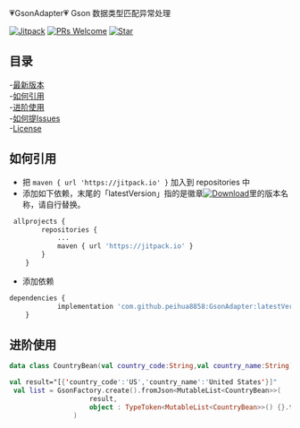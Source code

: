 :heartpulse:GsonAdapter:heartpulse:
Gson 数据类型匹配异常处理

[![Jitpack](https://jitpack.io/v/peihua8858/GsonAdapter.svg)](https://github.com/peihua8858)
[![PRs Welcome](https://img.shields.io/badge/PRs-Welcome-brightgreen.svg)](https://github.com/peihua8858)
[![Star](https://img.shields.io/github/stars/peihua8858/GsonAdapter.svg)](https://github.com/peihua8858/GsonAdapter)


## 目录
-[最新版本](https://github.com/peihua8858/GsonAdapter/releases/tag/1.0.6)<br>
-[如何引用](#如何引用)<br>
-[进阶使用](#进阶使用)<br>
-[如何提Issues](https://github.com/peihua8858/GsonAdapter/wiki/%E5%A6%82%E4%BD%95%E6%8F%90Issues%3F)<br>
-[License](#License)<br>




## 如何引用
* 把 `maven { url 'https://jitpack.io' }` 加入到 repositories 中
* 添加如下依赖，末尾的「latestVersion」指的是徽章[![Download](https://jitpack.io/v/peihua8858/GsonAdapter.svg)](https://jitpack.io/#peihua8858/GsonAdapter)里的版本名称，请自行替换。
```py
 allprojects {
 		repositories {
 			...
 			maven { url 'https://jitpack.io' }
 		}
 	}
```

* 添加依赖

```py
dependencies {
	        implementation 'com.github.peihua8858:GsonAdapter:latestVersion'
	}
```
## 进阶使用
```kotlin
data class CountryBean(val country_code:String,val country_name:String)

val result="[{'country_code':'US','country_name':'United States'}]"
 val list = GsonFactory.create().fromJson<MutableList<CountryBean>>(
                    result,
                    object : TypeToken<MutableList<CountryBean>>() {}.type
                )
```
